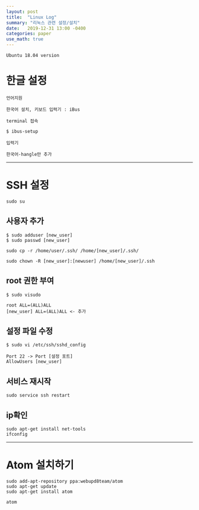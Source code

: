 ```yaml
---
layout: post
title:  "Linux Log"
summary: "리눅스 관련 설정/설치"
date:   2019-12-31 13:00 -0400
categories: paper
use_math: true
---
```


`Ubuntu 18.04 version`

# 한글 설정

```
언어지원

한국어 설치, 키보드 입력기 : iBus

terminal 접속

$ ibus-setup

입력기

한국어-hangle만 추가
```

---

# SSH 설정

```
sudo su
```

## 사용자 추가

```
$ sudo adduser [new_user]
$ sudo passwd [new_user]
```

```
sudo cp -r /home/user/.ssh/ /home/[new_user]/.ssh/

sudo chown -R [new_user]:[newuser] /home/[new_user]/.ssh
```

## root 권한 부여
```
$ sudo visudo

root ALL=(ALL)ALL
[new_user] ALL=(ALL)ALL <- 추가
```

## 설정 파일 수정

```
$ sudo vi /etc/ssh/sshd_config

Port 22 -> Port [설정 포트]
AllowUsers [new_user]
```

## 서비스 재시작

```
sudo service ssh restart
```

## ip확인

```
sudo apt-get install net-tools
ifconfig
```

---

# Atom 설치하기

```
sudo add-apt-repository ppa:webupd8team/atom
sudo apt-get update
sudo apt-get install atom

atom
```
